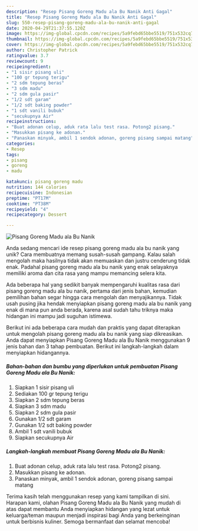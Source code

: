 ```yaml
---
description: "Resep Pisang Goreng Madu ala Bu Nanik Anti Gagal"
title: "Resep Pisang Goreng Madu ala Bu Nanik Anti Gagal"
slug: 550-resep-pisang-goreng-madu-ala-bu-nanik-anti-gagal
date: 2020-04-29T21:37:55.120Z
image: https://img-global.cpcdn.com/recipes/5a9febd65bbe5519/751x532cq70/pisang-goreng-madu-ala-bu-nanik-foto-resep-utama.jpg
thumbnail: https://img-global.cpcdn.com/recipes/5a9febd65bbe5519/751x532cq70/pisang-goreng-madu-ala-bu-nanik-foto-resep-utama.jpg
cover: https://img-global.cpcdn.com/recipes/5a9febd65bbe5519/751x532cq70/pisang-goreng-madu-ala-bu-nanik-foto-resep-utama.jpg
author: Christopher Patrick
ratingvalue: 3.7
reviewcount: 9
recipeingredient:
- "1 sisir pisang uli"
- "100 gr tepung terigu"
- "2 sdm tepung beras"
- "3 sdm madu"
- "2 sdm gula pasir"
- "1/2 sdt garam"
- "1/2 sdt baking powder"
- "1 sdt vanili bubuk"
- "secukupnya Air"
recipeinstructions:
- "Buat adonan celup, aduk rata lalu test rasa. Potong2 pisang."
- "Masukkan pisang ke adonan."
- "Panaskan minyak, ambil 1 sendok adonan, goreng pisang sampai matang"
categories:
- Resep
tags:
- pisang
- goreng
- madu

katakunci: pisang goreng madu 
nutrition: 144 calories
recipecuisine: Indonesian
preptime: "PT17M"
cooktime: "PT38M"
recipeyield: "4"
recipecategory: Dessert

---
```



![Pisang Goreng Madu ala Bu Nanik](https://img-global.cpcdn.com/recipes/5a9febd65bbe5519/751x532cq70/pisang-goreng-madu-ala-bu-nanik-foto-resep-utama.jpg)

Anda sedang mencari ide resep pisang goreng madu ala bu nanik yang unik? Cara membuatnya memang susah-susah gampang. Kalau salah mengolah maka hasilnya tidak akan memuaskan dan justru cenderung tidak enak. Padahal pisang goreng madu ala bu nanik yang enak selayaknya memiliki aroma dan cita rasa yang mampu memancing selera kita.



Ada beberapa hal yang sedikit banyak mempengaruhi kualitas rasa dari pisang goreng madu ala bu nanik, pertama dari jenis bahan, kemudian pemilihan bahan segar hingga cara mengolah dan menyajikannya. Tidak usah pusing jika hendak menyiapkan pisang goreng madu ala bu nanik yang enak di mana pun anda berada, karena asal sudah tahu triknya maka hidangan ini mampu jadi suguhan istimewa.


Berikut ini ada beberapa cara mudah dan praktis yang dapat diterapkan untuk mengolah pisang goreng madu ala bu nanik yang siap dikreasikan. Anda dapat menyiapkan Pisang Goreng Madu ala Bu Nanik menggunakan 9 jenis bahan dan 3 tahap pembuatan. Berikut ini langkah-langkah dalam menyiapkan hidangannya.

<!--inarticleads1-->

##### Bahan-bahan dan bumbu yang diperlukan untuk pembuatan Pisang Goreng Madu ala Bu Nanik:

1. Siapkan 1 sisir pisang uli
1. Sediakan 100 gr tepung terigu
1. Siapkan 2 sdm tepung beras
1. Siapkan 3 sdm madu
1. Siapkan 2 sdm gula pasir
1. Gunakan 1/2 sdt garam
1. Gunakan 1/2 sdt baking powder
1. Ambil 1 sdt vanili bubuk
1. Siapkan secukupnya Air




<!--inarticleads2-->

##### Langkah-langkah membuat Pisang Goreng Madu ala Bu Nanik:

1. Buat adonan celup, aduk rata lalu test rasa. Potong2 pisang.
1. Masukkan pisang ke adonan.
1. Panaskan minyak, ambil 1 sendok adonan, goreng pisang sampai matang




Terima kasih telah menggunakan resep yang kami tampilkan di sini. Harapan kami, olahan Pisang Goreng Madu ala Bu Nanik yang mudah di atas dapat membantu Anda menyiapkan hidangan yang lezat untuk keluarga/teman maupun menjadi inspirasi bagi Anda yang berkeinginan untuk berbisnis kuliner. Semoga bermanfaat dan selamat mencoba!
